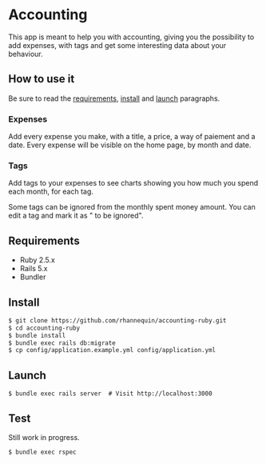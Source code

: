 # Accounting

This app is meant to help you with accounting, giving you the possibility to add expenses, with tags and get some interesting data about your behaviour.

## How to use it

Be sure to read the [requirements](#requirements), [install](#install) and [launch](#launch) paragraphs.

### Expenses

Add every expense you make, with a title, a price, a way of paiement and a date. Every expense will be visible on the home page, by month and date.

### Tags

Add tags to your expenses to see charts showing you how much you spend each month, for each tag.

Some tags can be ignored from the monthly spent money amount. You can edit a tag and mark it as " to be ignored".

## Requirements

* Ruby 2.5.x
* Rails 5.x
* Bundler

## Install

```bash
$ git clone https://github.com/rhannequin/accounting-ruby.git
$ cd accounting-ruby
$ bundle install
$ bundle exec rails db:migrate
$ cp config/application.example.yml config/application.yml
```

## Launch

```
$ bundle exec rails server  # Visit http://localhost:3000
```

## Test

Still work in progress.

```bash
$ bundle exec rspec
```
